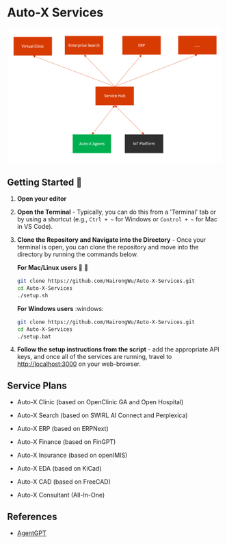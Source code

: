# Auto-X Services
<div  align="center">
  <img src="framework.png" width="500"/>
</div>

## Getting Started :rocket:
1. **Open your editor**

2. **Open the Terminal** - Typically, you can do this from a 'Terminal' tab or by using a shortcut
   (e.g., `Ctrl + ~` for Windows or `Control + ~` for Mac in VS Code).

3. **Clone the Repository and Navigate into the Directory** - Once your terminal is open, you can clone the repository and move into the directory by running the commands below.

   **For Mac/Linux users** :apple: :penguin:
   ```bash
   git clone https://github.com/HairongWu/Auto-X-Services.git
   cd Auto-X-Services
   ./setup.sh
   ```
   **For Windows users** :windows:
   ```bash
   git clone https://github.com/HairongWu/Auto-X-Services.git
   cd Auto-X-Services
   ./setup.bat
   ```
4. **Follow the setup instructions from the script** - add the appropriate API keys, and once all of the services are running, travel to [http://localhost:3000](http://localhost:3000) on your web-browser.

## Service Plans
- Auto-X Clinic (based on OpenClinic GA and Open Hospital)
- Auto-X Search (based on SWIRL AI Connect and Perplexica)

- Auto-X ERP (based on ERPNext)
- Auto-X Finance (based on FinGPT)
- Auto-X Insurance (based on openIMIS)
- Auto-X EDA (based on KiCad)
- Auto-X CAD (based on FreeCAD)

- Auto-X Consultant (All-In-One)

## References

- [AgentGPT](https://github.com/reworkd/AgentGPT)